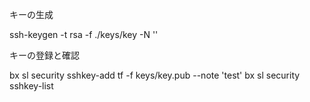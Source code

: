 
キーの生成

ssh-keygen -t rsa -f ./keys/key -N ''



キーの登録と確認

bx sl security sshkey-add tf -f keys/key.pub  --note 'test'
bx sl security sshkey-list

